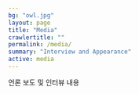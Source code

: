 ```yaml
---
bg: "owl.jpg"
layout: page
title: "Media"
crawlertitle: ""
permalink: /media/
summary: "Interview and Appearance"
active: media
---
```


언론 보도 및 인터뷰 내용